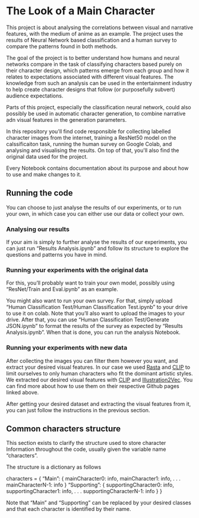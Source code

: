 # The Look of a Main Character

This project is about analysing the correlations between visual and narrative features, with the medium of anime as an example.
The project uses the results of Neural Network based classification and a human survey to compare the patterns found in both methods.

The goal of the project is to better understand how humans and neural 
networks compare in the task of classifying characters based purely on
their character design, which patterns emerge from each group
and how it relates to expectations associated with different 
visual features. The knowledge from such an analysis can be used
in the entertainment industry to help create character designs that follow
(or purposefully subvert) audience expectations.

Parts of this project, especially the classification neural network, could
also possibly be used in automatic character generation, to combine
narrative adn visual features in the generation parameters.

In this repository you'll find code responsible for collecting labelled character images from the internet, 
training a ResNet50 model on the calssificaiton task, running the human survey on Google Colab, and analysing and visualising the results.
On top of that, you'll also find the original data used for the project.

Every Notebook contains documentation about its purpose and about how to use and make changes to it.

## Running the code

You can choose to just analyse the results of our experiments, 
or to run your own, in which case you can either use our data or collect your own.

### Analysing our results

If your aim is simply to further analyse the results of our experiments,
you can just run “Results Analysis.ipynb” and follow its structure to
explore the questions and patterns you have in mind.

### Running your experiments with the original data

For this, you’ll probably want to train your own model, possibly using 
“ResNet/Train and Eval.ipynb” as an example. 

You might also want to 
run your own survey. For that, simply upload “Human Classification Test/Human Classification Test.ipynb”
to your drive to use it on colab. Note that you’ll also want to upload
the images to your drive. After that, you can use
“Human Classification Test/Generate JSON.ipynb” to format the results
of the survey as expected by “Results Analysis.ipynb”. When that is done, you can run the analysis Notebook.

### Running your experiments with new data

After collecting the images you can filter them however you want, and extract your desired visual features. 
In our case we used [Rasta](https://github.com/bnegreve/rasta) and [CLIP](https://github.com/openai/CLIP) 
to limit ourselves to only human characters who fit the dominant artistic styles. 
We extracted our desired visual features with [CLIP](https://github.com/openai/CLIP) and 
[Illustration2Vec](https://github.com/rezoo/illustration2vec). 
You can find more about how to use them on their respective Github pages linked above.

After getting your desired dataset and extracting the visual features from 
it, you can just follow the instructions in the previous section.

## Common characters structure

This section exists to clarify the structure used to store character
Information throughout the code, usually given the variable name “characters”.

The structure is a dictionary as follows

characters  = 
{
	“Main”: 
{
	mainCharacter0: info, 
	mainCharacter1: info, 
	.
	.
	.
	mainCharacterN-1: info
}
“Supporting”: 
{
	supportingCharacter0: info, 
	supportingCharacter1: info, 
	.
	.
	.
	supportingCharacterN-1: info
}
}

Note that “Main” and “Supporting” can be replaced by your desired
classes and that each character is identified by their name.
